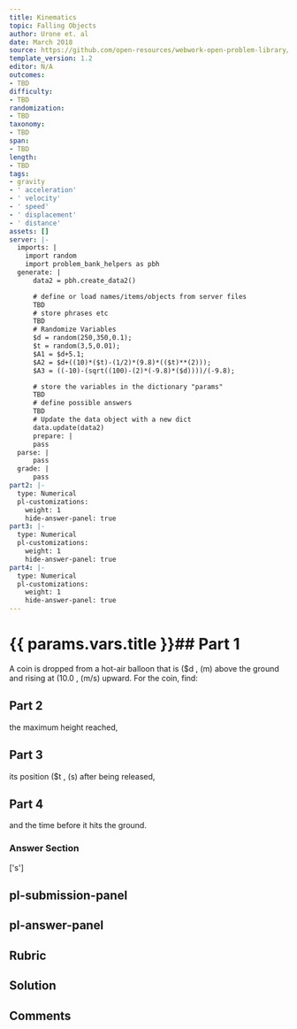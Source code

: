 ```yaml
---
title: Kinematics
topic: Falling Objects
author: Urone et. al
date: March 2018
source: https://github.com/open-resources/webwork-open-problem-library/tree/master/Contrib/BrockPhysics/College_Physics_Urone/2.Kinematics/NU_U17-2-07-017.pg
template_version: 1.2
editor: N/A
outcomes:
- TBD
difficulty:
- TBD
randomization:
- TBD
taxonomy:
- TBD
span:
- TBD
length:
- TBD
tags:
- gravity
- ' acceleration'
- ' velocity'
- ' speed'
- ' displacement'
- ' distance'
assets: []
server: |-
  imports: |
    import random
    import problem_bank_helpers as pbh
  generate: |
      data2 = pbh.create_data2()

      # define or load names/items/objects from server files
      TBD
      # store phrases etc
      TBD
      # Randomize Variables
      $d = random(250,350,0.1);
      $t = random(3,5,0.01);
      $A1 = $d+5.1;
      $A2 = $d+((10)*($t)-(1/2)*(9.8)*(($t)**(2)));
      $A3 = ((-10)-(sqrt((100)-(2)*(-9.8)*($d))))/(-9.8);

      # store the variables in the dictionary "params"
      TBD
      # define possible answers
      TBD
      # Update the data object with a new dict
      data.update(data2)
      prepare: |
      pass
  parse: |
      pass
  grade: |
      pass
part2: |-
  type: Numerical
  pl-customizations:
    weight: 1
    hide-answer-panel: true
part3: |-
  type: Numerical
  pl-customizations:
    weight: 1
    hide-answer-panel: true
part4: |-
  type: Numerical
  pl-customizations:
    weight: 1
    hide-answer-panel: true
---
```


# {{ params.vars.title }}## Part 1 
A coin is dropped from a hot-air balloon that is ($d , (m) above the ground and rising at (10.0 , (m/s) upward. For the coin, find: 
## Part 2 
the maximum height reached, 
## Part 3 
 its position ($t , (s) after being released, 
## Part 4 
and the time before it hits the ground. 


### Answer Section 
['s']

## pl-submission-panel 


## pl-answer-panel 


## Rubric 


## Solution 


## Comments 


